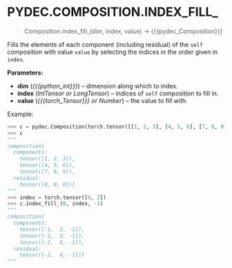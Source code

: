 # PYDEC.COMPOSITION.INDEX_FILL_
> Composition.index_fill_(dim, index, value) →  {{{pydec_Composition}}}

Fills the elements of each component (including residual) of the `self` composition with value `value` by selecting the indices in the order given in `index`.

**Parameters:**

* **dim** (*{{{python_int}}}*) – dimension along which to index.
* **index** (*IntTensor or LongTensor*) – indices of `self` composition to fill in.
* **value** (*{{{torch_Tensor}}} or Number*) –  the value to fill with.


Example:
```python
>>> c = pydec.Composition(torch.tensor([[1, 2, 3], [4, 5, 6], [7, 8, 9]]))
>>> c
"""
composition{
  components:
    tensor([1, 2, 3]),
    tensor([4, 5, 6]),
    tensor([7, 8, 9]),
  residual:
    tensor([0, 0, 0])}
"""
>>> index = torch.tensor([0, 2])
>>> c.index_fill_(0, index, -1)
"""
composition{
  components:
    tensor([-1,  2, -1]),
    tensor([-1,  5, -1]),
    tensor([-1,  8, -1]),
  residual:
    tensor([-1,  0, -1])}
"""